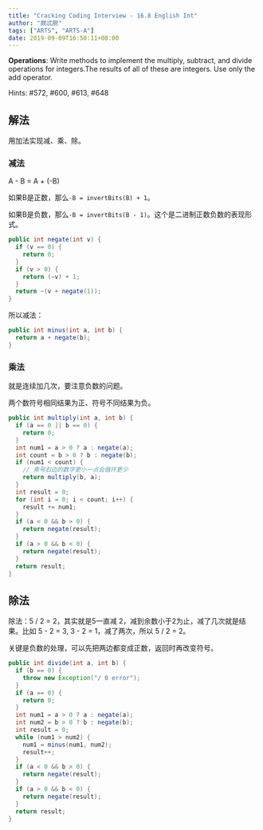 ```yaml
---
title: "Cracking Coding Interview - 16.8 English Int"
author: "颇忒脱"
tags: ["ARTS", "ARTS-A"]
date: 2019-09-09T16:50:11+08:00
---
```


<!--more-->

**Operations**: Write methods to implement the multiply, subtract, and divide operations for integers.The results of all of these are integers. Use only the add operator.

Hints: #572, #600, #613, #648

## 解法

用加法实现减、乘、除。

### 减法

A - B = A + (-B)

如果B是正数，那么`-B = invertBits(B) + 1`。

如果B是负数，那么`-B = invertBits(B - 1)`。这个是二进制正数负数的表现形式。

```java
public int negate(int v) {
  if (v == 0) {
    return 0;
  }
  if (v > 0) {
    return (~v) + 1;
  }
  return ~(v + negate(1));
}
```

所以减法：

```java
public int minus(int a, int b) {
  return a + negate(b);
}
```

### 乘法

就是连续加几次，要注意负数的问题。

两个数符号相同结果为正、符号不同结果为负。

```java
public int multiply(int a, int b) {
  if (a == 0 || b == 0) {
    return 0;
  }
  int num1 = a > 0 ? a : negate(a);
  int count = b > 0 ? b : negate(b);
  if (num1 < count) {
    // 乘号右边的数字更小一点会循环更少
    return multiply(b, a);
  }
  int result = 0;
  for (int i = 0; i < count; i++) {
    result += num1;
  }
  if (a < 0 && b > 0) {
    return negate(result);
  }
  if (a > 0 && b < 0) {
    return negate(result);
  }
  return result;
}
```

## 除法

除法：5 / 2 = 2，其实就是5一直减 2，减到余数小于2为止，减了几次就是结果。比如 5 - 2 = 3, 3 - 2 = 1，减了两次，所以 5 / 2 = 2。

关键是负数的处理，可以先把两边都变成正数，返回时再改变符号。

```java
public int divide(int a, int b) {
  if (b == 0) {
    throw new Exception("/ 0 error");
  }
  if (a == 0) {
    return 0;
  }
  int num1 = a > 0 ? a : negate(a);
  int num2 = b > 0 ? b : negate(b);
  int result = 0;
  while (num1 > num2) {
    num1 = minus(num1, num2);
    result++;
  }
  if (a < 0 && b > 0) {
    return negate(result);
  }
  if (a > 0 && b < 0) {
    return negate(result);
  }
  return result;
}
```



